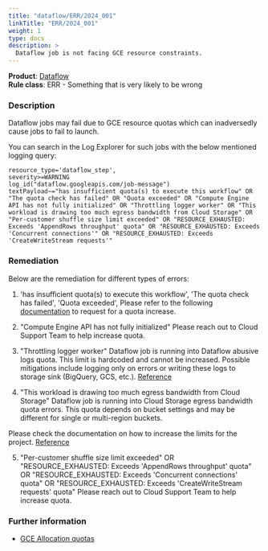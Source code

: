 ```yaml
---
title: "dataflow/ERR/2024_001"
linkTitle: "ERR/2024_001"
weight: 1
type: docs
description: >
  Dataflow job is not facing GCE resource constraints.
---
```


**Product**: [Dataflow](https://cloud.google.com/dataflow)\
**Rule class**: ERR - Something that is very likely to be wrong

### Description

Dataflow jobs may fail due to GCE resource quotas which can inadversedly cause jobs to fail to launch.

You can search in the Log Explorer for such jobs with the below mentioned logging query:

```
resource_type='dataflow_step',
severity>=WARNING
log_id("dataflow.googleapis.com/job-message")
textPayload~="has insufficient quota(s) to execute this workflow" OR "The quota check has failed" OR "Quota exceeded" OR "Compute Engine API has not fully initialized" OR "Throttling logger worker" OR "This workload is drawing too much egress bandwidth from Cloud Storage" OR "Per-customer shuffle size limit exceeded" OR "RESOURCE_EXHAUSTED: Exceeds 'AppendRows throughput' quota" OR "RESOURCE_EXHAUSTED: Exceeds 'Concurrent connections'" OR "RESOURCE_EXHAUSTED: Exceeds 'CreateWriteStream requests'"
```

### Remediation
Below are the remediation for different types of errors:
1. 'has insufficient quota(s) to execute this workflow', 'The quota check has failed', 'Quota exceeded',
  Please refer to the following [documentation](https://cloud.google.com/compute/resource-usage) to request for a quota increase.

2. "Compute Engine API has not fully initialized"
 Please reach out to Cloud Support Team to help increase quota.

3. "Throttling logger worker"
  Dataflow job is running into Dataflow abusive logs quota. This limit is hardcoded and cannot be increased. Possible mitigations include logging only on errors or writing these logs to storage sink (BigQuery, GCS, etc.).
  [Reference](https://cloud.google.com/dataflow/docs/guides/logging#LogLimits)

4. "This workload is drawing too much egress bandwidth from Cloud Storage"
Dataflow job is running into Cloud Storage egress bandwidth quota errors. This quota depends on bucket settings and may be different for single or multi-region buckets.

  Please check the documentation on how to increase the limits for the project.
  [Reference](https://cloud.google.com/storage/docs/bandwidth-usage#increase)

5. "Per-customer shuffle size limit exceeded" OR "RESOURCE_EXHAUSTED: Exceeds 'AppendRows throughput' quota" OR "RESOURCE_EXHAUSTED: Exceeds 'Concurrent connections' quota" OR "RESOURCE_EXHAUSTED: Exceeds 'CreateWriteStream requests' quota"
  Please reach out to Cloud Support Team to help increase quota.

### Further information

- [GCE Allocation quotas](https://cloud.google.com/compute/resource-usage)
